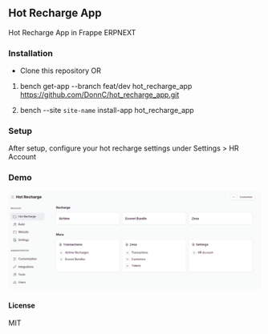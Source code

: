 ## Hot Recharge App

Hot Recharge App in Frappe ERPNEXT

### Installation
* Clone this repository  OR
1. bench get-app --branch feat/dev hot_recharge_app  https://github.com/DonnC/hot_recharge_app.git

2. bench --site `site-name` install-app hot_recharge_app

### Setup
After setup, configure your hot recharge settings under Settings > HR Account

### Demo
![demo.png](screenshots/home.png)

#### License

MIT
